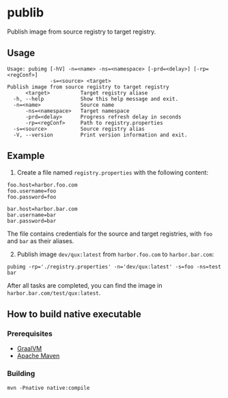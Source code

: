 # publib

Publish image from source registry to target registry.

## Usage

```shell
Usage: pubimg [-hV] -n=<name> -ns=<namespace> [-prd=<delay>] [-rp=<regConf>]
              -s=<source> <target>
Publish image from source registry to target registry
      <target>          Target registry aliase
  -h, --help            Show this help message and exit.
  -n=<name>             Source name
      -ns=<namespace>   Target namespace
      -prd=<delay>      Progress refresh delay in seconds
      -rp=<regConf>     Path to registry.properties
  -s=<source>           Source registry alias
  -V, --version         Print version information and exit.
```

## Example

1. Create a file named `registry.properties` with the following content:

```properties
foo.host=harbor.foo.com
foo.username=foo
foo.password=foo

bar.host=harbor.bar.com
bar.username=bar
bar.password=bar
```

The file contains credentials for the source and target registries, with `foo` and `bar` as their aliases.

2. Publish image `dev/qux:latest` from `harbor.foo.com` to `harbor.bar.com`:

```shell
pubimg -rp='./registry.properties' -n='dev/qux:latest' -s=foo -ns=test bar
```

After all tasks are completed, you can find the image in `harbor.bar.com/test/qux:latest`.

## How to build native executable

### Prerequisites

* [GraalVM](https://www.graalvm.org/)
* [Apache Maven](https://maven.apache.org/)

### Building

```shell
mvn -Pnative native:compile
```
